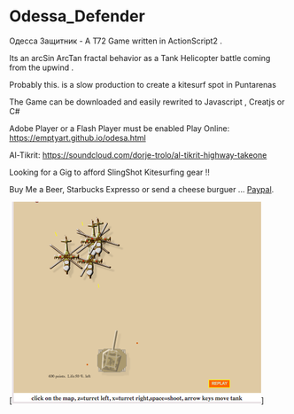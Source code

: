 # Odessa_Defender
Одесса Защитник - A T72 Game written in ActionScript2 . 

Its an arcSin ArcTan fractal behavior as a Tank Helicopter battle coming from the upwind .

Probably this. is a slow production to create a kitesurf spot in Puntarenas

The Game can be downloaded and easily rewrited to Javascript , Creatjs or C#

Adobe Player or a Flash Player must be enabled
Play Online: https://emptyart.github.io/odesa.html

Al-Tikrit: https://soundcloud.com/dorje-trolo/al-tikrit-highway-takeone

Looking for a Gig to afford SlingShot Kitesurfing gear !!

Buy Me a Beer, Starbucks Expresso or send a cheese burguer ... [Paypal](https://www.paypal.me/gospelOfLuke/25).

[![Maneje Despacio](https://raw.githubusercontent.com/rgarro/Odessa_Defender/master/screenshot.png)]



